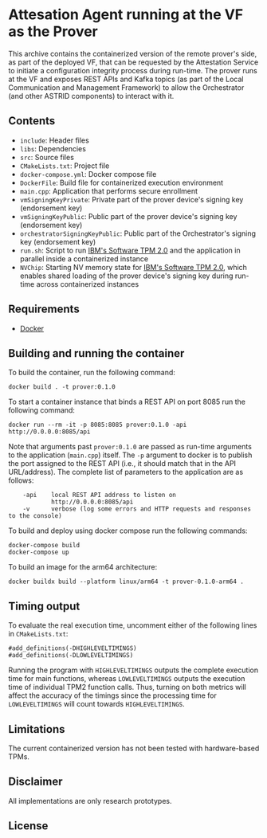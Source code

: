 # Attesation Agent running at the VF as the Prover

This archive contains the containerized version of the remote prover's side, as part of the deployed VF, that can be requested by the Attestation Service to initiate
a configuration integrity process during run-time. The prover runs at the VF and exposes REST APIs and Kafka topics (as part of the Local Communication and Management Framework) 
to allow the Orchestrator (and other ASTRID components) to interact with it.

## Contents

- `include`: Header files
- `libs`: Dependencies
- `src`: Source files
- `CMakeLists.txt`: Project file
- `docker-compose.yml`: Docker compose file
- `DockerFile`: Build file for containerized execution environment
- `main.cpp`: Application that performs secure enrollment
- `vmSigningKeyPrivate`: Private part of the prover device's signing key (endorsement key)
- `vmSigningKeyPublic`: Public part of the prover device's signing key (endorsement key)
- `orchestratorSigningKeyPublic`: Public part of the Orchestrator's signing key (endorsement key)
- `run.sh`: Script to run [IBM's Software TPM 2.0](https://sourceforge.net/projects/ibmswtpm2/) and the application in parallel inside a containerized instance
- `NVChip`: Starting NV memory state for [IBM's Software TPM 2.0](https://sourceforge.net/projects/ibmswtpm2/), which enables shared loading of the prover device's signing key during run-time across containerized instances

## Requirements

- [Docker](https://docker.com/)

## Building and running the container

To build the container, run the following command:

    docker build . -t prover:0.1.0

To start a container instance that binds a REST API on port 8085 run the following command:

    docker run --rm -it -p 8085:8085 prover:0.1.0 -api http://0.0.0.0:8085/api

Note that arguments past `prover:0.1.0` are passed as run-time arguments to the application (`main.cpp`) itself. The `-p` argument to docker is to publish the port assigned to the REST API (i.e., it should match that in the API URL/address). The complete list of parameters to the application are as follows:

        -api    local REST API address to listen on
                http://0.0.0.0:8085/api
        -v      verbose (log some errors and HTTP requests and responses to the console)

To build and deploy using docker compose run the following commands:

    docker-compose build
    docker-compose up

To build an image for the arm64 architecture:

    docker buildx build --platform linux/arm64 -t prover-0.1.0-arm64 .

## Timing output

To evaluate the real execution time, uncomment either of the following lines in `CMakeLists.txt`:

    #add_definitions(-DHIGHLEVELTIMINGS)
    #add_definitions(-DLOWLEVELTIMINGS)

Running the program with `HIGHLEVELTIMINGS` outputs the complete execution time for main functions, whereas `LOWLEVELTIMINGS` outputs the execution time of individual TPM2 function calls. Thus, turning on both metrics will affect the accuracy of the timings since the processing time for `LOWLEVELTIMINGS` will count towards `HIGHLEVELTIMINGS`.

## Limitations

The current containerized version has not been tested with hardware-based TPMs.

## Disclaimer

All implementations are only research prototypes.

## License
